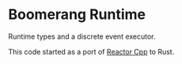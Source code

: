 # Boomerang Runtime

Runtime types and a discrete event executor.

This code started as a port of [Reactor Cpp](https://github.com/tud-ccc/reactor-cpp) to Rust.